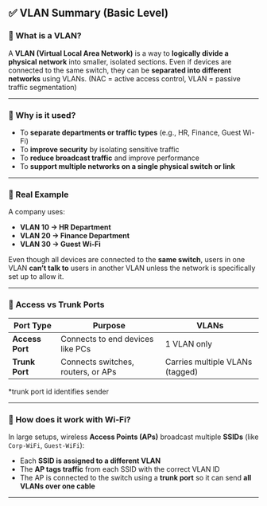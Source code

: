 ## ✅ VLAN Summary (Basic Level)

### 🔹 What is a VLAN?

A **VLAN (Virtual Local Area Network)** is a way to **logically divide a physical network** into smaller, isolated sections.
Even if devices are connected to the same switch, they can be **separated into different networks** using VLANs.
(NAC = active access control, VLAN = passive traffic segmentation)

---

### 🔹 Why is it used?

* To **separate departments or traffic types** (e.g., HR, Finance, Guest Wi-Fi)
* To **improve security** by isolating sensitive traffic
* To **reduce broadcast traffic** and improve performance
* To **support multiple networks on a single physical switch or link**

---

### 🔹 Real Example

A company uses:

* **VLAN 10 → HR Department**
* **VLAN 20 → Finance Department**
* **VLAN 30 → Guest Wi-Fi**

Even though all devices are connected to the **same switch**, users in one VLAN **can’t talk to** users in another VLAN unless the network is specifically set up to allow it.

---

### 🔹 Access vs Trunk Ports

| Port Type       | Purpose                            | VLANs                           |
| --------------- | ---------------------------------- | ------------------------------- |
| **Access Port** | Connects to end devices like PCs   | 1 VLAN only                     |
| **Trunk Port**  | Connects switches, routers, or APs | Carries multiple VLANs (tagged) |
  *trunk port id identifies sender

---

### 🔹 How does it work with Wi-Fi?

In large setups, wireless **Access Points (APs)** broadcast multiple **SSIDs** (like `Corp-WiFi`, `Guest-WiFi`):

* Each **SSID is assigned to a different VLAN**
* The **AP tags traffic** from each SSID with the correct VLAN ID
* The AP is connected to the switch using a **trunk port** so it can send **all VLANs over one cable**

---
